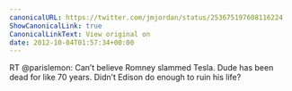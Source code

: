 ```yaml
---
canonicalURL: https://twitter.com/jmjordan/status/253675197608116224
ShowCanonicalLink: true
CanonicalLinkText: View original on
date: 2012-10-04T01:57:34+00:00
---
```

RT @parislemon: Can’t believe Romney slammed Tesla. Dude has been dead for like 70 years. Didn’t Edison do enough to ruin his life?